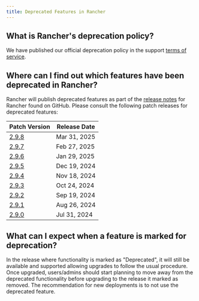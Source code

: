 ```yaml
---
title: Deprecated Features in Rancher
---
```


<head>
  <link rel="canonical" href="https://ranchermanager.docs.rancher.com/faq/deprecated-features"/>
</head>

## What is Rancher's deprecation policy?

We have published our official deprecation policy in the support [terms of service](https://rancher.com/support-maintenance-terms).

## Where can I find out which features have been deprecated in Rancher?

Rancher will publish deprecated features as part of the [release notes](https://github.com/rancher/rancher/releases) for Rancher found on GitHub. Please consult the following patch releases for deprecated features:

| Patch Version |  Release Date |
|---------------|---------------|
| [2.9.8](https://github.com/rancher/rancher/releases/tag/v2.9.8) | Mar 31, 2025 |
| [2.9.7](https://github.com/rancher/rancher/releases/tag/v2.9.7) | Feb 27, 2025 |
| [2.9.6](https://github.com/rancher/rancher/releases/tag/v2.9.6) | Jan 29, 2025 |
| [2.9.5](https://github.com/rancher/rancher/releases/tag/v2.9.5) | Dec 19, 2024 |
| [2.9.4](https://github.com/rancher/rancher/releases/tag/v2.9.4) | Nov 18, 2024 |
| [2.9.3](https://github.com/rancher/rancher/releases/tag/v2.9.3) | Oct 24, 2024 |
| [2.9.2](https://github.com/rancher/rancher/releases/tag/v2.9.2) | Sep 19, 2024 |
| [2.9.1](https://github.com/rancher/rancher/releases/tag/v2.9.1) | Aug 26, 2024 |
| [2.9.0](https://github.com/rancher/rancher/releases/tag/v2.9.0) | Jul 31, 2024 |

## What can I expect when a feature is marked for deprecation?

In the release where functionality is marked as "Deprecated", it will still be available and supported allowing upgrades to follow the usual procedure. Once upgraded, users/admins should start planning to move away from the deprecated functionality before upgrading to the release it marked as removed. The recommendation for new deployments is to not use the deprecated feature.